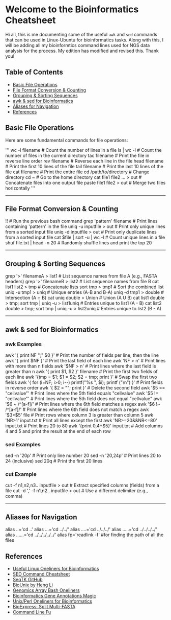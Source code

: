 
# Welcome to the Bioinformatics Cheatsheet

Hi all, this is me documenting some of the useful `awk` and `sed` commands that can be used in Linux-Ubuntu for bioinformatics tasks. Along with this, I will be adding all my bioinformtics command lines used for NGS data analysis for the process. My edition has modified and revised this. Thank you!

## Table of Contents

- [Basic File Operations](#basic-file-operations)
- [File Format Conversion & Counting](#file-format-conversion--counting)
- [Grouping & Sorting Sequences](#grouping--sorting-sequences)
- [awk & sed for Bioinformatics](#awk--sed-for-bioinformatics)
- [Aliases for Navigation](#aliases-for-navigation)
- [References](#references)

## Basic File Operations
Here are some fundamental commands for file operations:

'''
wc -l filename # Count the number of lines in a file
ls | wc -l # Count the number of files in the current directory
tac filename # Print the file in reverse line order
rev filename # Reverse each line in the file
head filename # Print the first 10 lines of the file
tail filename # Print the last 10 lines of the file
cat filename # Print the entire file
cd /path/to/directory # Change directory
cd ~ # Go to the home directory
cat file1 file2 ... > out # Concatenate files into one output file
paste file1 file2 > out # Merge two files horizontally
'''

---

## File Format Conversion & Counting
!! # Run the previous bash command
grep 'pattern' filename # Print lines containing 'pattern' in the file
uniq -u inputfile > out # Print only unique lines from a sorted input file
uniq -d inputfile > out # Print only duplicate lines from a sorted input file
cat $file | sort -u | wc -l # Count unique lines in a file
shuf file.txt | head -n 20 # Randomly shuffle lines and print the top 20


---

## Grouping & Sorting Sequences
grep '>' filenameA > list1 # List sequence names from file A (e.g., FASTA headers)
grep '>' filenameB > list2 # List sequence names from file B
cat list1 list2 > tmp # Concatenate lists
sort tmp > tmp1 # Sort the combined list
uniq -u tmp1 > uniq # Unique entries (A-B and B-A)
uniq -d tmp1 > double # Intersection (A ∩ B)
cat uniq double > Union # Union (A U B)
cat list1 double > tmp; sort tmp | uniq -u > list1uniq # Entries unique to list1 (A - B)
cat list2 double > tmp; sort tmp | uniq -u > list2uniq # Entries unique to list2 (B - A)


---

## awk & sed for Bioinformatics

### awk Examples
awk '{ print NF ";" $0 }' # Print the number of fields per line, then the line
awk '{ print $NF }' # Print the last field of each line
awk 'NF > n' # Print lines with more than n fields
awk '$NF > n' # Print lines where the last field is greater than n
awk '{ print $1, $2 }' filename # Print the first two fields of each line
awk '{tmp = $1; $1 = $2; $2 = tmp; print }' # Swap the first two fields
awk '{ for (i=NF; i>0; i--) printf("%s ", $i); printf ("\n") }' # Print fields in reverse order
awk '{ $2 = ""; print }' # Delete the second field
awk '$5 == "cellvalue"' # Print lines where the 5th field equals "cellvalue"
awk '$5 != "cellvalue"' # Print lines where the 5th field does not equal "cellvalue"
awk '$6 ~ /^[a-f]/' # Print lines where the 6th field matches a regex
awk '$6 !~ /^[a-f]/' # Print lines where the 6th field does not match a regex
awk '$3>$5' file # Print rows where column 3 is greater than column 5
awk 'NR>1' input.txt # Print all lines except the first
awk 'NR>=20&&NR<=80' input.txt # Print lines 20 to 80
awk '{print $0,$4+$5}' input.txt # Add columns 4 and 5 and print the result at the end of each row



### sed Examples
sed -n '20p' # Print only line number 20
sed -n '20,24p' # Print lines 20 to 24 (inclusive)
sed 20q # Print the first 20 lines


### cut Example
cut -f n1,n2,n3.. inputfile > out # Extract specified columns (fields) from a file
cut -d ',' -f n1,n2.. inputfile > out # Use a different delimiter (e.g., comma)



---

## Aliases for Navigation
alias ..='cd ..'
alias ...='cd ../../'
alias ....='cd ../../../'
alias .....='cd ../../../../'
alias ......='cd ../../../../../'
alias fp='readlink -f' #for finding the path of all the files


## References

* [Useful Linux Oneliners for Bioinformatics](http://gettinggeneticsdone.blogspot.com/2013/10/useful-linux-oneliners-for-bioinformatics.html#comments)
* [SED Command Cheatsheet](http://sed.sourceforge.net/sed1line.txt)
* [SeqTK GitHub](https://github.com/lh3/seqtk)
* [BioUnix by Heng Li](http://lh3lh3.users.sourceforge.net/biounix.shtml)
* [Genomics Array Bash Oneliners](http://genomespot.blogspot.com/2013/08/a-selection-of-useful-bash-one-liners.html)
* [Bioinformatics Gene Annotations Magic](http://biowize.wordpress.com/2012/06/15/command-line-magic-for-your-gene-annotations/)
* [Unix/Perl Oneliners for Bioinformatics](http://genomics-array.blogspot.com/2010/11/some-unixperl-oneliners-for.html)
* [BioExpress: Split Multi-FASTA](http://bioexpressblog.wordpress.com/2013/04/05/split-multi-fasta-sequence-file/)
* [Command Line Fu](http://www.commandlinefu.com/)

